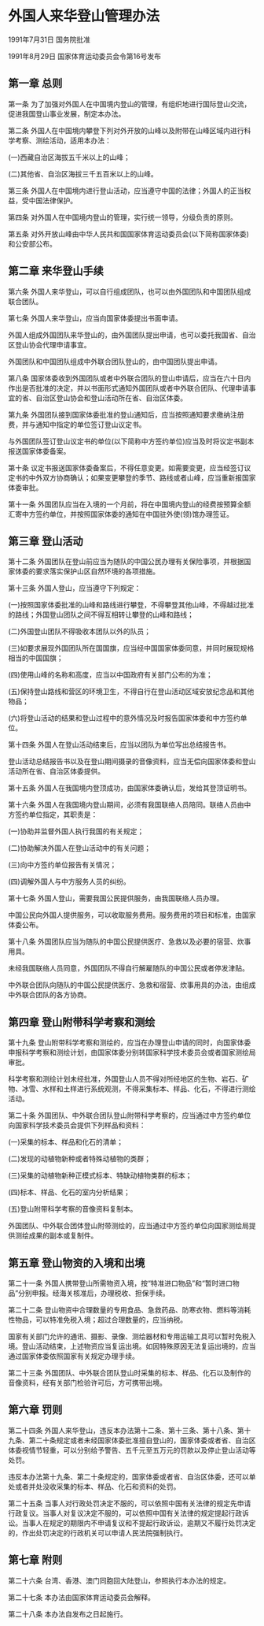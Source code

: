# 外国人来华登山管理办法

1991年7月31日 国务院批准　

1991年8月29日 国家体育运动委员会令第16号发布　

<!-- INFO END -->

## 第一章 总则

第一条 为了加强对外国人在中国境内登山的管理，有组织地进行国际登山交流，促进我国登山事业发展，制定本办法。

第二条 外国人在中国境内攀登下列对外开放的山峰以及附带在山峰区域内进行科学考察、测绘活动，适用本办法：

(一)西藏自治区海拔五千米以上的山峰；

(二)其他省、自治区海拔三千五百米以上的山峰。

第三条 外国人在中国境内进行登山活动，应当遵守中国的法律；外国人的正当权益，受中国法律保护。

第四条 对外国人在中国境内登山的管理，实行统一领导，分级负责的原则。

第五条 对外开放山峰由中华人民共和国国家体育运动委员会(以下简称国家体委)和公安部公布。

## 第二章 来华登山手续

第六条 外国人来华登山，可以自行组成团队，也可以由外国团队和中国团队组成联合团队。

第七条 外国人来华登山，应当向国家体委提出书面申请。

外国人组成外国团队来华登山的，由外国团队提出申请，也可以委托我国省、自治区登山协会代理申请事宜。

外国团队和中国团队组成中外联合团队登山的，由中国团队提出申请。

第八条 国家体委收到外国团队或者中外联合团队的登山申请后，应当在六十日内作出是否批准的决定，并以书面形式通知外国团队或者中外联合团队、代理申请事宜的省、自治区登山协会和登山活动所在省、自治区体委。

第九条 外国团队接到国家体委批准的登山通知后，应当按照通知要求缴纳注册费，并与通知中指定的单位签订登山议定书。

与外国团队签订登山议定书的单位(以下简称中方签约单位)应当及时将议定书副本报送国家体委备案。

第十条 议定书报送国家体委备案后，不得任意变更。如需要变更，应当经签订议定书的中外双方协商确认；如果变更攀登的季节、路线或者山峰，应当重新报国家体委审批。

第十一条 外国团队应当在入境的一个月前，将在中国境内登山的经费按预算全额汇寄中方签约单位，并按照国家体委的通知在中国驻外使(领)馆办理签证。

## 第三章 登山活动

第十二条 外国团队在登山前应当为随队的中国公民办理有关保险事项，并根据国家体委的要求落实保护山区自然环境的各项措施。

第十三条 外国人登山，应当遵守下列规定：

(一)按照国家体委批准的山峰和路线进行攀登，不得攀登其他山峰，不得越过批准的路线；外国登山团队之间不得互相转让攀登的山峰和路线；

(二)外国登山团队不得吸收本团队以外的队员；

(三)如要求展现外国团队所在国国旗，应当经中国国家体委同意，并同时展现规格相当的中国国旗；

(四)使用山峰的名称和高度，应当以中国政府有关部门公布的为准；

(五)保持登山路线和营区的环境卫生，不得自行在登山活动区域安放纪念品和其他物品；

(六)将登山活动的结果和登山过程中的意外情况及时报告国家体委和中方签约单位。

第十四条 外国人在登山活动结束后，应当以团队为单位写出总结报告书。

登山活动总结报告书以及在登山期间摄录的音像资料，应当无偿向国家体委和登山活动所在省、自治区体委提供。

第十五条 外国人在我国境内登顶成功，由国家体委确认后，发给其登顶证明书。

第十六条 外国人在我国境内登山期间，必须有我国联络人员陪同。联络人员由中方签约单位指定，其职责是：

(一)协助并监督外国人执行我国的有关规定；

(二)协助解决外国人在登山活动中的有关问题；

(三)向中方签约单位报告有关情况；

(四)调解外国人与中方服务人员的纠纷。

第十七条 外国人登山，需要我国公民提供服务，由我国联络人员办理。

中国公民向外国人提供服务，可以收取服务费用。服务费用的项目和标准，由国家体委公布。

第十八条 外国团队应当为随队的中国公民提供医疗、急救以及必要的宿营、炊事用具。

未经我国联络人员同意，外国团队不得自行解雇随队的中国公民或者停发津贴。

中外联合团队向随队的中国公民提供医疗、急救和宿营、炊事用具的办法，由组成中外联合团队的各方协商。

## 第四章 登山附带科学考察和测绘

第十九条 登山附带科学考察和测绘的，应当在办理登山申请的同时，向国家体委申报科学考察和测绘计划，由国家体委分别转国家科学技术委员会或者国家测绘局审批。

科学考察和测绘计划未经批准，外国登山人员不得对所经地区的生物、岩石、矿物、冰雪、水样和土样进行系统观测，不得采集标本、样品、化石，不得进行测绘活动。

第二十条 外国团队、中外联合团队登山附带科学考察的，应当通过中方签约单位向国家科学技术委员会提供下列样品和资料：

(一)采集的标本、样品和化石的清单；

(二)发现的动植物新种或者特殊动植物的类群；

(三)采集的动植物新种正模式标本、特缺动植物类群的标本；

(四)标本、样品、化石的室内分析结果；

(五)登山附带科学考察的音像资料复制本。

外国团队、中外联合团体登山附带测绘的，应当通过中方签约单位向国家测绘局提供测绘成果的副本或复制件。

## 第五章 登山物资的入境和出境

第二十一条 外国人携带登山所需物资入境，按“特准进口物品”和“暂时进口物品”分别申报。经海关核准后，办理税收、担保手续。

第二十二条 登山物资中合理数量的专用食品、急救药品、防寒衣物、燃料等消耗性物品，可以特准免税入境；超过合理数量的，应当纳税。

国家有关部门允许的通讯、摄影、录像、测绘器材和专用运输工具可以暂时免税入境。登山活动结束，上述物资应当复运出境。如因特殊原因无法复运出境的，应当通过国家体委依照国家有关规定办理手续。

第二十三条 外国团队、中外联合团队登山时采集的标本、样品、化石以及制作的音像资料，经有关部门检验许可后，方可携带出境。

## 第六章 罚则

第二十四条 外国人来华登山，违反本办法第十二条、第十三条、第十八条、第十九条、第二十条规定或者未经国家体委批准擅自登山的，国家体委或者省、自治区体委视情节轻重，可以分别给予警告、五千元至五万元的罚款以及停止登山活动等处罚。

违反本办法第十九条、第二十条规定的，国家体委或者省、自治区体委，还可以单处或者并处没收采集的标本、样品、化石和资料的处罚。

第二十五条 当事人对行政处罚决定不服的，可以依照中国有关法律的规定先申请行政复议。当事人对复议决定不服的，可以依照中国有关法律的规定提起行政诉讼。当事人在规定的期限内不申请复议和不提起行政诉讼，逾期又不履行处罚决定的，作出处罚决定的行政机关可以申请人民法院强制执行。

## 第七章 附则

第二十六条 台湾、香港、澳门同胞回大陆登山，参照执行本办法的规定。

第二十七条 本办法由国家体育运动委员会解释。

第二十八条 本办法自发布之日起施行。